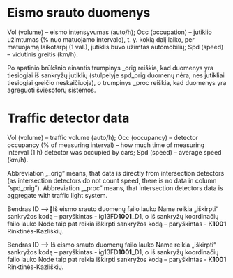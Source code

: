 # Eismo srauto duomenys

Vol (volume) – eismo intensyvumas (auto/h);
Occ (occupation) – jutiklio užimtumas (% nuo matuojamo intervalo), t. y. kokią dalį laiko, per matuojamą laikotarpį (1 val.), jutiklis buvo užimtas automobilių;
Spd (speed) – vidutinis greitis (km/h).

Po apatinio brūkšnio einantis trumpinys _orig reiškia, kad duomenys yra tiesiogiai iš sankryžų jutiklių (stulpelyje spd_orig duomenų nėra, nes jutikliai tiesiogiai greičio neskaičiuoja), o trumpinys _proc reiškia, kad duomenys yra agreguoti šviesoforų sistemos.

# Traffic detector data

Vol (volume) – traffic volume (auto/h);
Occ (occupancy) – detector occupancy (% of measuring interval) – how much time of measuring interval (1 h) detector was occupied by cars;
Spd (speed) – average speed (km/h).

Abbreviation „_orig“ means, that data is directly from intersection detectors (as intersection detectors do not count speed, there is no data in column “spd_orig”). Abbreviation „_proc“ means, that intersection detectors data is aggregate with traffic light system.

Bendras ID -->Iš eismo srauto duomenų failo lauko Name reikia „iškirpti“ sankryžos kodą – paryškintas - ig13FD**1001**_D1, o iš sankryžų koordinačių failo lauko Node taip pat reikia iškirpti sankryžos kodą – paryškintas - K**1001** Rinktinės-Kazliškių.

Bendras ID --> Iš eismo srauto duomenų failo lauko Name reikia „iškirpti“ sankryžos kodą – paryškintas - ig13FD**1001**_D1, o iš sankryžų koordinačių failo lauko Node taip pat reikia iškirpti sankryžos kodą – paryškintas - K**1001** Rinktinės-Kazliškių.
